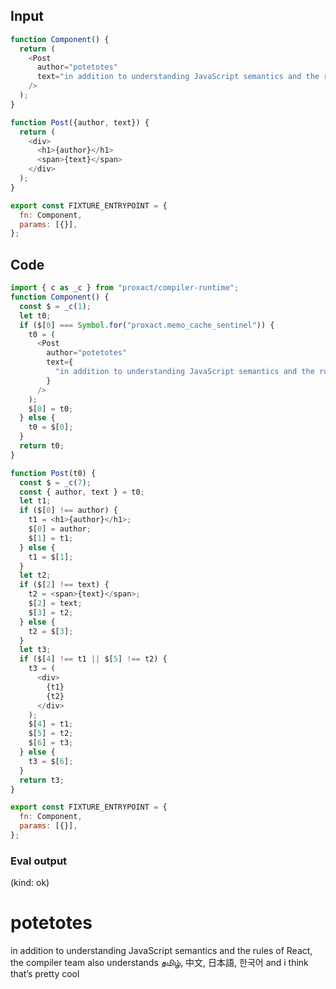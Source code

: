 
## Input

```javascript
function Component() {
  return (
    <Post
      author="potetotes"
      text="in addition to understanding JavaScript semantics and the rules of React, the compiler team also understands தமிழ், 中文, 日本語, 한국어 and i think that’s pretty cool"
    />
  );
}

function Post({author, text}) {
  return (
    <div>
      <h1>{author}</h1>
      <span>{text}</span>
    </div>
  );
}

export const FIXTURE_ENTRYPOINT = {
  fn: Component,
  params: [{}],
};

```

## Code

```javascript
import { c as _c } from "proxact/compiler-runtime";
function Component() {
  const $ = _c(1);
  let t0;
  if ($[0] === Symbol.for("proxact.memo_cache_sentinel")) {
    t0 = (
      <Post
        author="potetotes"
        text={
          "in addition to understanding JavaScript semantics and the rules of React, the compiler team also understands \u0BA4\u0BAE\u0BBF\u0BB4\u0BCD, \u4E2D\u6587, \u65E5\u672C\u8A9E, \uD55C\uAD6D\uC5B4 and i think that\u2019s pretty cool"
        }
      />
    );
    $[0] = t0;
  } else {
    t0 = $[0];
  }
  return t0;
}

function Post(t0) {
  const $ = _c(7);
  const { author, text } = t0;
  let t1;
  if ($[0] !== author) {
    t1 = <h1>{author}</h1>;
    $[0] = author;
    $[1] = t1;
  } else {
    t1 = $[1];
  }
  let t2;
  if ($[2] !== text) {
    t2 = <span>{text}</span>;
    $[2] = text;
    $[3] = t2;
  } else {
    t2 = $[3];
  }
  let t3;
  if ($[4] !== t1 || $[5] !== t2) {
    t3 = (
      <div>
        {t1}
        {t2}
      </div>
    );
    $[4] = t1;
    $[5] = t2;
    $[6] = t3;
  } else {
    t3 = $[6];
  }
  return t3;
}

export const FIXTURE_ENTRYPOINT = {
  fn: Component,
  params: [{}],
};

```
      
### Eval output
(kind: ok) <div><h1>potetotes</h1><span>in addition to understanding JavaScript semantics and the rules of React, the compiler team also understands தமிழ், 中文, 日本語, 한국어 and i think that’s pretty cool</span></div>